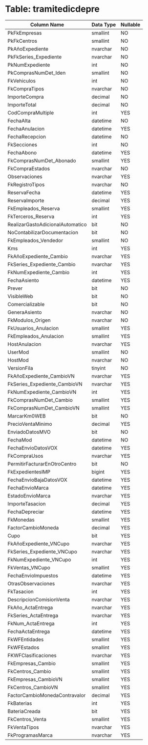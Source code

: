 # Table: tramitedicdepre

| Column Name | Data Type | Nullable |
|-------------|-----------|----------|
| PkFkEmpresas | smallint | NO |
| PkFkCentros | smallint | NO |
| PkAñoExpediente | nvarchar | NO |
| PkFkSeries_Expediente | nvarchar | NO |
| PkNumExpediente | int | NO |
| PkComprasNumDet_Iden | smallint | NO |
| FkVehiculos | int | NO |
| FkCompraTipos | nvarchar | NO |
| ImporteCompra | decimal | NO |
| ImporteTotal | decimal | NO |
| CodCompraMultiple | int | YES |
| FechaAlta | datetime | NO |
| FechaAnulacion | datetime | YES |
| FechaRecepcion | datetime | NO |
| FkSecciones | int | NO |
| FechaAbono | datetime | YES |
| FkComprasNumDet_Abonado | smallint | YES |
| FkCompraEstados | nvarchar | NO |
| Observaciones | nvarchar | YES |
| FkRegistroTipos | nvarchar | NO |
| ReservaFecha | datetime | YES |
| ReservaImporte | decimal | YES |
| FkEmpleados_Reserva | smallint | YES |
| FkTerceros_Reserva | int | YES |
| RealizarGastoAdicionalAutomatico | bit | NO |
| NoContabilizarDocumentacion | bit | NO |
| FkEmpleados_Vendedor | smallint | NO |
| Kms | int | YES |
| FkAñoExpediente_Cambio | nvarchar | YES |
| FkSeries_Expediente_Cambio | nvarchar | YES |
| FkNumExpediente_Cambio | int | YES |
| FechaAsiento | datetime | YES |
| Prever | bit | NO |
| VisibleWeb | bit | NO |
| Comercializable | bit | NO |
| GeneraAsiento | nvarchar | NO |
| FkModulos_Origen | nvarchar | NO |
| FkUsuarios_Anulacion | smallint | YES |
| FkEmpleados_Anulacion | smallint | YES |
| HostAnulacion | nvarchar | YES |
| UserMod | smallint | NO |
| HostMod | nvarchar | NO |
| VersionFila | tinyint | NO |
| FkAñoExpediente_CambioVN | nvarchar | YES |
| FkSeries_Expediente_CambioVN | nvarchar | YES |
| FkNumExpediente_CambioVN | int | YES |
| FkComprasNumDet_Cambio | smallint | YES |
| FkComprasNumDet_CambioVN | smallint | YES |
| MarcarKm0WEB | bit | NO |
| PrecioVentaMinimo | decimal | YES |
| EnviadoDatosMVO | bit | NO |
| FechaMod | datetime | NO |
| FechaEnvioDatosVOX | datetime | YES |
| FkCompraUsos | nvarchar | YES |
| PermitirFacturarEnOtroCentro | bit | NO |
| FkExpedientesIMP | bigint | YES |
| FechaEnvioBajaDatosVOX | datetime | YES |
| FechaEnvioMarca | datetime | YES |
| EstadoEnvioMarca | nvarchar | YES |
| ImporteTasacion | decimal | YES |
| FechaDepreciar | datetime | YES |
| FkMonedas | smallint | YES |
| FactorCambioMoneda | decimal | YES |
| Cupo | bit | YES |
| FkAñoExpediente_VNCupo | nvarchar | YES |
| FkSeries_Expediente_VNCupo | nvarchar | YES |
| FkNumExpediente_VNCupo | int | YES |
| FkVentas_VNCupo | smallint | YES |
| FechaEnvioImpuestos | datetime | YES |
| OtrasObservaciones | nvarchar | YES |
| FkTasacion | int | YES |
| DescripcionComisionVenta | nvarchar | YES |
| FkAño_ActaEntrega | nvarchar | YES |
| FkSeries_ActaEntrega | nvarchar | YES |
| FkNum_ActaEntrega | int | YES |
| FechaActaEntrega | datetime | YES |
| FkWFEntidades | smallint | YES |
| FkWFEstados | smallint | YES |
| FKWFClasificaciones | nvarchar | YES |
| FkEmpresas_Cambio | smallint | YES |
| FkCentros_Cambio | smallint | YES |
| FkEmpresas_CambioVN | smallint | YES |
| FkCentros_CambioVN | smallint | YES |
| FactorCambioMonedaContravalor | decimal | YES |
| FkBaterias | int | YES |
| BateriaCreada | bit | YES |
| FkCentros_Venta | smallint | YES |
| FkVentaTipos | nvarchar | YES |
| FkProgramasMarca | nvarchar | YES |
